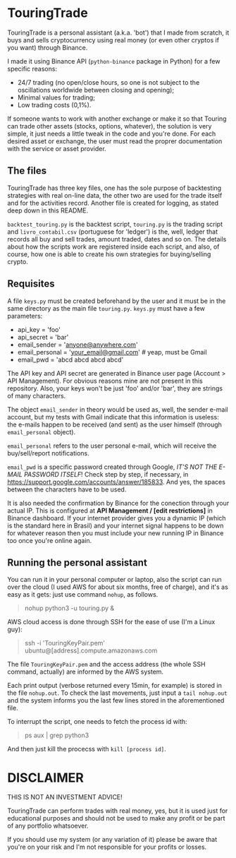 # TouringTrade
TouringTrade is a personal assistant (a.k.a. 'bot') that I made from scratch, it buys and sells cryptocurrency using real money (or even other cryptos if you want) through Binance.

I made it using Binance API (`python-binance` package in Python) for a few specific reasons:
- 24/7 trading (no open/close hours, so one is not subject to the oscillations worldwide between closing and opening);
- Minimal values for trading;
- Low trading costs (0,1%).

If someone wants to work with another exchange or make it so that Touring can trade other assets (stocks, options, whatever), the solution is very simple, it just needs a little tweak in the code and you're done. For each desired asset or exchange, the user must read the proprer documentation with the service or asset provider.


## The files
TouringTrade has three key files, one has the sole purpose of backtesting strategies with real on-line data, the other two are used for the trade itself and for the activities record. Another file is created for logging, as stated deep down in this README.

`backtest_touring.py` is the backtest script, `touring.py` is the trading script and `livro_contabil.csv` (portuguese for 'ledger') is the, well, ledger that records all buy and sell trades, amount traded, dates and so on. The details about how the scripts work are registered inside each script, and also, of course, how one is able to create his own strategies for buying/selling crypto.


## Requisites
A file `keys.py` must be created beforehand by the user and it must be in the same directory as the main file `touring.py`. `keys.py` must have a few parameters:
- api_key = 'foo'
- api_secret = 'bar'
- email_sender = 'anyone@anywhere.com'
- email_personal = 'your_email@gmail.com' # yeap, must be Gmail
- email_pwd = 'abcd abcd abcd abcd'

The API key and API secret are generated in Binance user page (Account > API Management). For obvious reasons mine are not present in this repository. Also, your keys won't be just 'foo' and/or 'bar', they are strings of many characters.

The object `email_sender` in theory would be used as, well, the sender e-mail account, but my tests with Gmail indicate that this information is useless: the e-mails happen to be received (and sent) as the user himself (through `email_personal` object).

`email_personal` refers to the user personal e-mail, which will receive the buy/sell/report notifications.

`email_pwd` is a specific password created through Google, *IT'S NOT THE E-MAIL PASSWORD ITSELF*! Check step by step, if necessary, in https://support.google.com/accounts/answer/185833. And yes, the spaces between the characters have to be used.

It is also needed the confirmation by Binance for the conection through your actual IP. This is configured at **API Management / [edit restrictions]** in Binance dashboard. If your internet provider gives you a dynamic IP (which is the standard here in Brasil) and your internet signal happens to be down for whatever reason then you must include your new running IP in Binance too once you're online again.


## Running the personal assistant

You can run it in your personal computer or laptop, also the script can run over the cloud (I used AWS for about six months, free of charge), and it's as easy as it gets: just use command `nohup`, as follows.

> nohup python3 -u touring.py &

AWS cloud access is done through SSH for the ease of use (I'm a Linux guy):
> ssh -i 'TouringKeyPair.pem' ubuntu@[address].compute.amazonaws.com

The file `TouringKeyPair.pem` and the access address (the whole SSH command, actually) are informed by the AWS system.

Each print output (verbose returned every 15min, for example) is stored in the file `nohup.out`. To check the last movements, just input a `tail nohup.out` and the system informs you the last few lines stored in the aforementioned file.

To interrupt the script, one needs to fetch the process id with:
> ps aux | grep python3

And then just kill the procecss with `kill [process id]`.


# DISCLAIMER
THIS IS NOT AN INVESTMENT ADVICE!

TouringTrade can perform trades with real money, yes, but it is used just for educational purposes and should not be used to make any profit or be part of any portfolio whatsoever.

If you should use my system (or any variation of it) please be aware that you're on your risk and I'm not responsible for your profits or losses.
